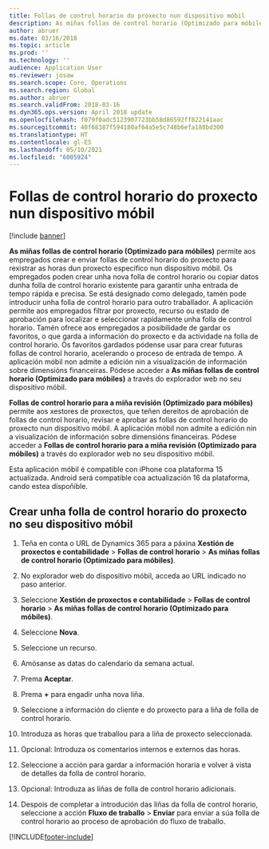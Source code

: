 ```yaml
---
title: Follas de control horario do proxecto nun dispositivo móbil
description: As miñas follas de control horario (Optimizado para móbiles) permite aos empregados crear e enviar follas de control horario do proxecto para rexistrar as horas dun proxecto específico nun dispositivo móbil.
author: abruer
ms.date: 03/16/2018
ms.topic: article
ms.prod: ''
ms.technology: ''
audience: Application User
ms.reviewer: josaw
ms.search.scope: Core, Operations
ms.search.region: Global
ms.author: abruer
ms.search.validFrom: 2018-03-16
ms.dyn365.ops.version: April 2018 update
ms.openlocfilehash: f079f0adc5123907723bb58d86592ff822141aac
ms.sourcegitcommit: 40f68387f594180af64a5e5c748b6efa188bd300
ms.translationtype: HT
ms.contentlocale: gl-ES
ms.lasthandoff: 05/10/2021
ms.locfileid: "6005924"
---
```

# <a name="project-timesheets-on-a-mobile-device"></a>Follas de control horario do proxecto nun dispositivo móbil

[!include [banner](../includes/banner.md)]

**As miñas follas de control horario (Optimizado para móbiles)** permite aos empregados crear e enviar follas de control horario do proxecto para rexistrar as horas dun proxecto específico nun dispositivo móbil. Os empregados poden crear unha nova folla de control horario ou copiar datos dunha folla de control horario existente para garantir unha entrada de tempo rápida e precisa. Se está designado como delegado, tamén pode introducir unha folla de control horario para outro traballador. A aplicación permite aos empregados filtrar por proxecto, recurso ou estado de aprobación para localizar e seleccionar rapidamente unha folla de control horario. Tamén ofrece aos empregados a posibilidade de gardar os favoritos, o que garda a información do proxecto e da actividade na folla de control horario. Os favoritos gardados pódense usar para crear futuras follas de control horario, acelerando o proceso de entrada de tempo. A aplicación móbil non admite a edición nin a visualización de información sobre dimensións financeiras. Pódese acceder a **As miñas follas de control horario (Optimizado para móbiles)** a través do explorador web no seu dispositivo móbil.

**Follas de control horario para a miña revisión (Optimizado para móbiles)** permite aos xestores de proxectos, que teñen dereitos de aprobación de follas de control horario, revisar e aprobar as follas de control horario do proxecto nun dispositivo móbil. A aplicación móbil non admite a edición nin a visualización de información sobre dimensións financeiras. Pódese acceder a **Follas de control horario para a miña revisión (Optimizado para móbiles)** a través do explorador web no seu dispositivo móbil.

Esta aplicación móbil é compatible con iPhone coa plataforma 15 actualizada.
Android será compatible coa actualización 16 da plataforma, cando estea dispoñible.

## <a name="create-a-project-timesheet-on-your-mobile-device"></a>Crear unha folla de control horario do proxecto no seu dispositivo móbil

1.  Teña en conta o URL de Dynamics 365 para a páxina **Xestión de proxectos e contabilidade** \> **Follas de control horario** \> **As miñas follas de control horario (Optimizado para móbiles)**.

2.  No explorador web do dispositivo móbil, acceda ao URL indicado no paso anterior.
 
3.  Seleccione **Xestión de proxectos e contabilidade** \> **Follas de control horario** \> **As miñas follas de control horario (Optimizado para móbiles)**.

4.  Seleccione **Nova**.

5.  Seleccione un recurso.

6.  Amósanse as datas do calendario da semana actual.

7.  Prema **Aceptar**.

8.  Prema **+** para engadir unha nova liña.

9.  Seleccione a información do cliente e do proxecto para a liña de folla de control horario.

10. Introduza as horas que traballou para a liña de proxecto seleccionada.

11. Opcional: Introduza os comentarios internos e externos das horas.

12. Seleccione a acción para gardar a información horaria e volver á vista de detalles da folla de control horario.

13. Opcional: Introduza as liñas de folla de control horario adicionais.

14. Despois de completar a introdución das liñas da folla de control horario, seleccione a acción **Fluxo de traballo** \> **Enviar** para enviar a súa folla de control horario ao proceso de aprobación do fluxo de traballo.


[!INCLUDE[footer-include](../includes/footer-banner.md)]